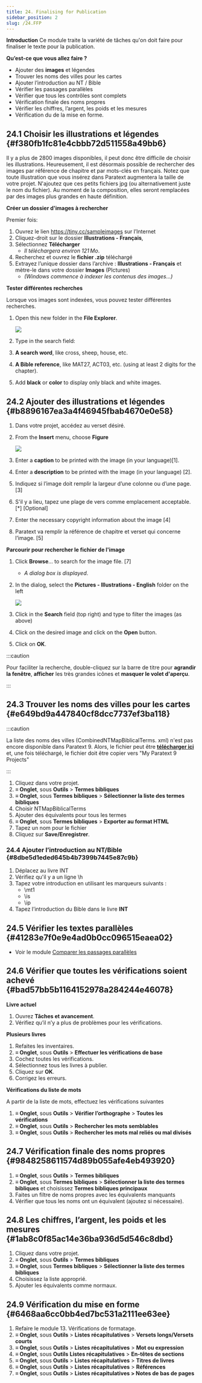 ```yaml
---
title: 24. Finalising for Publication
sidebar_position: 2
slug: /24.FFP
---
```




**​Introduction** Ce module traite la variété de tâches qu'on doit faire pour finaliser le texte pour la publication.


**Qu’est-ce que vous allez faire ?**

- Ajouter des **images** et légendes
- Trouver les noms des villes pour les cartes
- Ajouter l’introduction au NT / Bible
- Vérifier les passages parallèles
- Vérifier que tous les contrôles sont complets
- Vérification finale des noms propres
- Vérifier les chiffres, l’argent, les poids et les mesures
- Vérification du de la mise en forme.

## 24.1 Choisir les illustrations et légendes {#f380fb1fc81e4cbbb72d511558a49bb6}


Il y a plus de 2800 images disponibles, il peut donc être difficile de choisir les illustrations. Heureusement, il est désormais possible de rechercher des images par référence de chapitre et par mots-clés en français. Notez que toute illustration que vous insérez dans Paratext augmentera la taille de votre projet. N'ajoutez que ces petits fichiers jpg (ou alternativement juste le nom du fichier). Au moment de la composition, elles seront remplacées par des images plus grandes en haute définition.


**Créer un dossier d'images à rechercher**


Premier fois:

1. Ouvrez le lien https://tiny.cc/sampleimages sur l’Internet
2. Cliquez-droit sur le dossier **Illustrations - Français**,
3. Sélectionnez **Télécharger**
    - _Il téléchargera environ 121 Mo_.
4. Recherchez et ouvrez le **fichier .zip** téléchargé
5. Extrayez l’unique dossier dans l’archive : **Illustrations - Français** et mètre-le dans votre dossier **Images** (PIctures)
    - _(Windows commence à indexer les contenus des images…)_

**Tester différentes recherches**


Lorsque vos images sont indexées, vous pouvez tester différentes recherches.

1. Open this new folder in the **File Explorer**.

    ![](./1630091217.png)

2. Type in the search field:
3. **A search word**, like cross, sheep, house, etc.
4. **A Bible reference**, like MAT27, ACT03, etc. (using at least 2 digits for the chapter).
5. Add **black** or **color** to display only black and white images.

## 24.2 Ajouter des illustrations et légendes {#b8896167ea3a4f46945fbab4670e0e58}

1. Dans votre projet, accédez au verset désiré.
2. From the **Insert** menu, choose **Figure**

    ![](./1502129098.png)

3. Enter a **caption** to be printed with the image (in your language)[1].
4. Enter a **description** to be printed with the image (in your language) [2].
5. Indiquez si l’image doit remplir la largeur d’une colonne ou d’une page. [3]
6. S'il y a lieu, tapez une plage de vers comme emplacement acceptable. \[*\] \[Optional\]
7. Enter the necessary copyright information about the image [4]
8. Paratext va remplir la référence de chapitre et verset qui concerne l’image. [5]

**Parcourir pour rechercher le fichier de l'image**

1. Click **Browse**… to search for the image file. [7]
    - _A dialog box is displayed_.
2. In the dialog, select the **Pictures - Illustrations - English** folder on the left

    ![](./1785863083.png)

3. Click in the **Search** field (top right) and type to filter the images (as above)
4. Click on the desired image and click on the **Open** button.
5. Click on **OK**.

:::caution

Pour faciliter la recherche, double-cliquez sur la barre de titre pour **agrandir la fenêtre**, **afficher** les très grandes icônes et **masquer le volet d'aperçu**.

:::




## 24.3 Trouver les noms des villes pour les cartes {#e649bd9a447840cf8dcc7737ef3ba118}


:::caution

La liste des noms des villes (CombinedNTMapBiblicalTerms. xml) n'est pas encore disponible dans Paratext 9. Alors, le fichier peut être [**télécharger ici**](pathname:///img/CombinedNTMapBiblicalTerms.xml) et, une fois téléchargé, le fichier doit être copier vers "My Paratext 9 Projects"

:::



1. Cliquez dans votre projet.
2. **≡ Onglet**, sous **Outils** &gt; **Termes bibliques**
3. **≡ Onglet**, sous **Termes bibliques** &gt; **Sélectionner la liste des termes bibliques**
4. Choisir NTMapBiblicalTerms
5. Ajouter des équivalents pour tous les termes
6. **≡ Onglet**, sous **Termes bibliques** &gt; **Exporter au format HTML**
7. Tapez un nom pour le fichier
8. Cliquez sur **Save/Enregistrer**.

### 24.4 Ajouter l’introduction au NT/Bible {#8dbe5d1eded645b4b7399b7445e87c9b}

1. Déplacez au livre INT
2. Vérifiez qu'il y a un ligne \\h
3. Tapez votre introduction en utilisant les marqueurs suivants :
    - \mt1
    - \is
    - \ip
4. Tapez l’introduction du Bible dans le livre **INT**

## 24.5 Vérifier les textes parallèles {#41283e7f0e9e4ad0b0cc096515eaea02}

- Voir le module [Comparer les passages parallèles](https://sillsdev.github.io/paratext-manual/23.PP)

## 24.6 Vérifier que toutes les vérifications soient achevé {#bad57bb5b1164152978a284244e46078}


**Livre actuel**

1. Ouvrez **Tâches et avancement**.
2. Vérifiez qu’il n’y a plus de problèmes pour les vérifications.

**Plusieurs livres**

1. Refaites les inventaires.
2. **≡ Onglet**, sous **Outils** &gt; **Effectuer les vérifications de base**
3. Cochez toutes les vérifications.
4. Sélectionnez tous les livres à publier.
5. Cliquez sur **OK**.
6. Corrigez les erreurs.

**Vérifications du liste de mots**


A partir de la liste de mots, effectuez les vérifications suivantes

1. **≡ Onglet**, sous **Outils** &gt; **Vérifier l’orthographe** &gt; **Toutes les vérifications**
2. **≡ Onglet**, sous **Outils** &gt; **Rechercher les mots semblables**
3. **≡ Onglet**, sous **Outils** &gt; **Rechercher les mots mal reliés ou mal divisés**

## 24.7 Vérification finale des noms propres {#9848258611574d89b055afe4eb493920}

1. **≡ Onglet**, sous **Outils** &gt; **Termes bibliques**
2. **≡ Onglet**, sous **Termes bibliques** &gt; **Sélectionner la liste des termes bibliques** et choisissez **Termes bibliques principaux**
3. Faites un filtre de noms propres avec les équivalents manquants
4. Vérifier que tous les noms ont un équivalent (ajoutez si nécessaire).

## 24.8 Les chiffres, l’argent, les poids et les mesures {#1ab8c0f85ac14e36ba936d5d546c8dbd}

1. Cliquez dans votre projet.
2. **≡ Onglet**, sous **Outils** &gt; **Termes bibliques**
3. **≡ Onglet**, sous **Termes bibliques** &gt; **Sélectionner la liste des termes bibliques**
4. Choisissez la liste approprié.
5. Ajouter les équivalents comme normaux.

## 24.9 Vérification du mise en forme {#6468aa6cc0bb4ed7bc531a2111ee63ee}

1. Refaire le module 13. Vérifications de formatage.
2. **≡ Onglet**, sous **Outils** &gt; **Listes récapitulatives** &gt; **Versets longs/Versets courts**
3. **≡ Onglet**, sous **Outils** &gt; **Listes récapitulatives** &gt; **Mot ou expression**
4. **≡ Onglet**, sous **Outils** **Listes récapitulatives** &gt; **En-têtes de sections**
5. **≡ Onglet**, sous **Outils** &gt; **Listes récapitulatives** &gt; **Titres de livres**
6. **≡ Onglet**, sous **Outils** &gt; **Listes récapitulatives** &gt; **Références**
7. **≡ Onglet**, sous **Outils** &gt; **Listes récapitulatives &gt; Notes de bas de pages**
